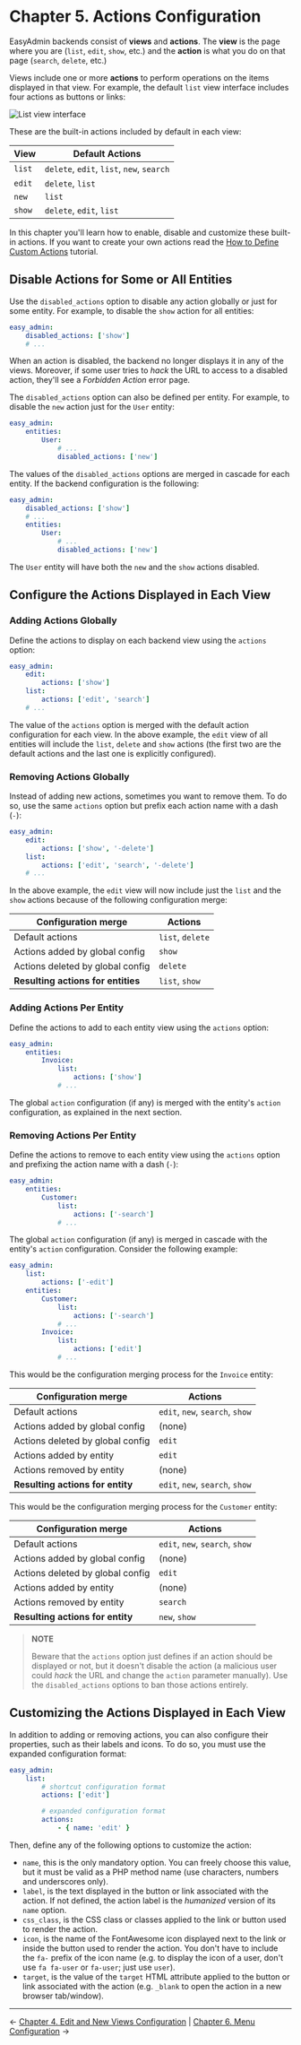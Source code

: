 Chapter 5. Actions Configuration
================================

EasyAdmin backends consist of **views** and **actions**. The **view** is the
page where you are (`list`, `edit`, `show`, etc.) and the **action** is what
you do on that page (`search`, `delete`, etc.)

Views include one or more **actions** to perform operations on the items
displayed in that view. For example, the default `list` view interface includes
four actions as buttons or links:

![List view interface](../images/easyadmin-list-view-actions.png)

These are the built-in actions included by default in each view:

| View   | Default Actions
| ------ | -----------------------------------------
| `list` | `delete`, `edit`, `list`, `new`, `search`
| `edit` | `delete`, `list`
| `new`  | `list`
| `show` | `delete`, `edit`, `list`

In this chapter you'll learn how to enable, disable and customize these built-in
actions. If you want to create your own actions read the
[How to Define Custom Actions][1] tutorial.

Disable Actions for Some or All Entities
----------------------------------------

Use the `disabled_actions` option to disable any action globally or just for
some entity. For example, to disable the `show` action for all entities:

```yaml
easy_admin:
    disabled_actions: ['show']
    # ...
```

When an action is disabled, the backend no longer displays it in any of the
views. Moreover, if some user tries to *hack* the URL to access to a disabled
action, they'll see a *Forbidden Action* error page.

The `disabled_actions` option can also be defined per entity. For example, to
disable the `new` action just for the `User` entity:

```yaml
easy_admin:
    entities:
        User:
            # ...
            disabled_actions: ['new']
```

The values of the `disabled_actions` options are merged in cascade for each
entity. If the backend configuration is the following:

```yaml
easy_admin:
    disabled_actions: ['show']
    # ...
    entities:
        User:
            # ...
            disabled_actions: ['new']
```

The `User` entity will have both the `new` and the `show` actions disabled.

Configure the Actions Displayed in Each View
--------------------------------------------

### Adding Actions Globally

Define the actions to display on each backend view using the `actions` option:

```yaml
easy_admin:
    edit:
        actions: ['show']
    list:
        actions: ['edit', 'search']
    # ...
```

The value of the `actions` option is merged with the default action
configuration for each view. In the above example, the `edit` view of all
entities will include the `list`, `delete` and `show` actions (the first two are
the default actions and the last one is explicitly configured).

### Removing Actions Globally

Instead of adding new actions, sometimes you want to remove them. To do so, use
the same `actions` option but prefix each action name with a dash (`-`):

```yaml
easy_admin:
    edit:
        actions: ['show', '-delete']
    list:
        actions: ['edit', 'search', '-delete']
    # ...
```

In the above example, the `edit` view will now include just the `list` and the
`show` actions because of the following configuration merge:

| Configuration merge                | Actions
| ---------------------------------- | -------------------------------
| Default actions                    | `list`, `delete`
| Actions added by global config     | `show`
| Actions deleted by global config   | `delete`
| **Resulting actions for entities** | `list`, `show`

### Adding Actions Per Entity

Define the actions to add to each entity view using the `actions` option:

```yaml
easy_admin:
    entities:
        Invoice:
            list:
                actions: ['show']
            # ...
```

The global `action` configuration (if any) is merged with the entity's `action`
configuration, as explained in the next section.

### Removing Actions Per Entity

Define the actions to remove to each entity view using the `actions` option and
prefixing the action name with a dash (`-`):

```yaml
easy_admin:
    entities:
        Customer:
            list:
                actions: ['-search']
            # ...
```

The global `action` configuration (if any) is merged in cascade with the
entity's `action` configuration. Consider the following example:

```yaml
easy_admin:
    list:
        actions: ['-edit']
    entities:
        Customer:
            list:
                actions: ['-search']
            # ...
        Invoice:
            list:
                actions: ['edit']
            # ...
```

This would be the configuration merging process for the `Invoice` entity:

| Configuration merge              | Actions
| -------------------------------- | -------------------------------
| Default actions                  | `edit`, `new`, `search`, `show`
| Actions added by global config   | (none)
| Actions deleted by global config | `edit`
| Actions added by entity          | `edit`
| Actions removed by entity        | (none)
| **Resulting actions for entity** | `edit`, `new`, `search`, `show`

This would be the configuration merging process for the `Customer` entity:

| Configuration merge              | Actions
| -------------------------------- | -------------------------------
| Default actions                  | `edit`, `new`, `search`, `show`
| Actions added by global config   | (none)
| Actions deleted by global config | `edit`
| Actions added by entity          | (none)
| Actions removed by entity        | `search`
| **Resulting actions for entity** | `new`, `show`

> **NOTE**
>
> Beware that the `actions` option just defines if an action should be
> displayed or not, but it doesn't disable the action (a malicious user could
> *hack* the URL and change the `action` parameter manually). Use the
> `disabled_actions` options to ban those actions entirely.

Customizing the Actions Displayed in Each View
----------------------------------------------

In addition to adding or removing actions, you can also configure their
properties, such as their labels and icons. To do so, you must use the expanded
configuration format:

```yaml
easy_admin:
    list:
        # shortcut configuration format
        actions: ['edit']

        # expanded configuration format
        actions:
            - { name: 'edit' }
```

Then, define any of the following options to customize the action:

  * `name`, this is the only mandatory option. You can freely choose this value,
    but it must be valid as a PHP method name (use characters, numbers and
    underscores only).
  * `label`, is the text displayed in the button or link associated with the
    action. If not defined, the action label is the *humanized* version of its
    `name` option.
  * `css_class`, is the CSS class or classes applied to the link or button used
    to render the action.
  * `icon`, is the name of the FontAwesome icon displayed next to the link or
    inside the button used to render the action. You don't have to include the
    `fa-` prefix of the icon name (e.g. to display the icon of a user, don't
    use `fa fa-user` or `fa-user`; just use `user`).
  * `target`, is the value of the `target` HTML attribute applied to the button
    or link associated with the action (e.g. `_blank` to open the action in a
    new browser tab/window).

-------------------------------------------------------------------------------

&larr; [Chapter 4. Edit and New Views Configuration](4-edit-new-configuration.md)  |  [Chapter 6. Menu Configuration](6-menu-configuration.md) &rarr;

[1]: ../tutorials/custom-actions.md
